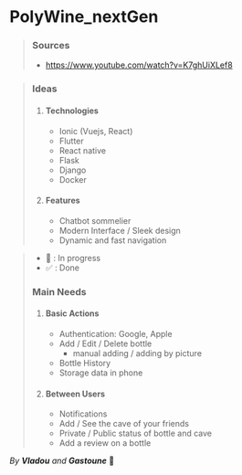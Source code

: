 # PolyWine_nextGen

> ### Sources
>  - https://www.youtube.com/watch?v=K7ghUiXLef8

> ### Ideas 
> 1. #### Technologies
>    - Ionic (Vuejs, React)
>    - Flutter
>    - React native
>    - Flask 
>    - Django
>    - Docker
> 2. #### Features
>    - Chatbot sommelier
>    - Modern Interface / Sleek design
>    - Dynamic and fast navigation


> - 🔨 : In progress
> - ✅ : Done
> ### Main Needs
> 1. #### Basic Actions
>    - Authentication: Google, Apple
>    - Add / Edit / Delete bottle
>      - manual adding / adding by picture
>    - Bottle History
>    - Storage data in phone
> 2. #### Between Users
>    - Notifications 
>    - Add / See the cave of your friends
>    - Private / Public status of bottle and cave 
>    - Add a review on a bottle


 _By **Vladou** and **Gastoune**_ 🤪
